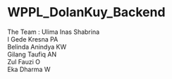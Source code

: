 # WPPL_DolanKuy_Backend
The Team :
Ulima Inas Shabrina<br>
I Gede Kresna PA<br>
Belinda Anindya KW<br>
Gilang Taufiq AN<br>
Zul Fauzi O<br>
Eka Dharma W<br>
